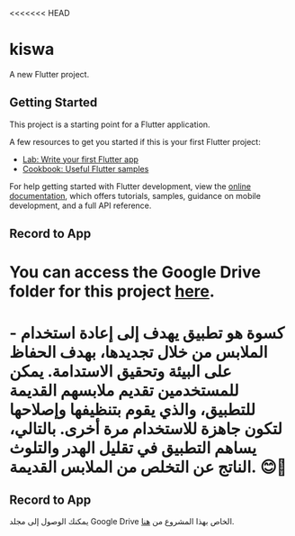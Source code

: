 <<<<<<< HEAD
# kiswa

A new Flutter project.

## Getting Started

This project is a starting point for a Flutter application.

A few resources to get you started if this is your first Flutter project:

- [Lab: Write your first Flutter app](https://docs.flutter.dev/get-started/codelab)
- [Cookbook: Useful Flutter samples](https://docs.flutter.dev/cookbook)

For help getting started with Flutter development, view the
[online documentation](https://docs.flutter.dev/), which offers tutorials,
samples, guidance on mobile development, and a full API reference.

## Record to App

You can access the Google Drive folder for this project [here](https://drive.google.com/drive/folders/1eABhXgD80xEC1lTQJklMj3F1UJkHkT2g?usp=drive_link).
=======
# - كسوة هو تطبيق يهدف إلى إعادة استخدام الملابس من خلال تجديدها، بهدف الحفاظ على البيئة وتحقيق الاستدامة. يمكن للمستخدمين تقديم ملابسهم القديمة للتطبيق، والذي يقوم بتنظيفها وإصلاحها لتكون جاهزة للاستخدام مرة أخرى. بالتالي، يساهم التطبيق في تقليل الهدر والتلوث الناتج عن التخلص من الملابس القديمة. 😊🌿

## Record to App

يمكنك الوصول إلى مجلد Google Drive الخاص بهذا المشروع من [هنا](https://drive.google.com/drive/folders/1eABhXgD80xEC1lTQJklMj3F1UJkHkT2g?usp=drive_link).
